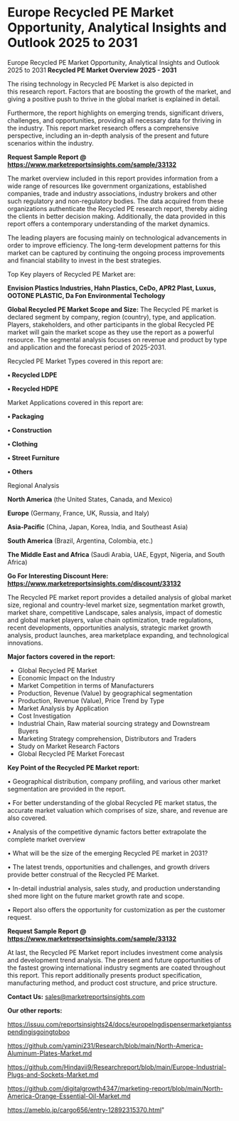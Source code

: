 # Europe Recycled PE Market Opportunity, Analytical Insights and Outlook 2025 to 2031
Europe Recycled PE Market Opportunity, Analytical Insights and Outlook 2025 to 2031
<Strong> Recycled PE Market Overview 2025 - 2031</strong>

The rising technology in Recycled PE Market is also depicted in this research report. Factors that are boosting the growth of the market, and giving a positive push to thrive in the global market is explained in detail.

Furthermore, the report highlights on emerging trends, significant drivers, challenges, and opportunities, providing all necessary data for thriving in the industry. This report market research offers a comprehensive perspective, including an in-depth analysis of the present and future scenarios within the industry.

<strong>Request Sample Report @ <a href=https://www.marketreportsinsights.com/sample/33132>https://www.marketreportsinsights.com/sample/33132</a></strong>

The market overview included in this report provides information from a wide range of resources like government organizations, established companies, trade and industry associations, industry brokers and other such regulatory and non-regulatory bodies. The data acquired from these organizations authenticate the Recycled PE research report, thereby aiding the clients in better decision making. Additionally, the data provided in this report offers a contemporary understanding of the market dynamics.

The leading players are focusing mainly on technological advancements in order to improve efficiency. The long-term development patterns for this market can be captured by continuing the ongoing process improvements and financial stability to invest in the best strategies.

Top Key players of Recycled PE Market are:

<strong>Envision Plastics Industries, Hahn Plastics, CeDo, APR2 Plast, Luxus, OOTONE PLASTIC, Da Fon Environmental Techology</strong>

<strong><b>Global Recycled PE Market Scope and Size:</b></strong>
The Recycled PE market is declared segment by company, region (country), type, and application. Players, stakeholders, and other participants in the global Recycled PE market will gain the market scope as they use the report as a powerful resource. The segmental analysis focuses on revenue and product by type and application and the forecast period of 2025-2031.

Recycled PE Market Types covered in this report are:

<strong>•  Recycled LDPE

•  Recycled HDPE</strong>

Market Applications covered in this report are:

<strong>•  Packaging

•  Construction

•  Clothing

•  Street Furniture

•  Others</strong> 

Regional Analysis

<strong>North America</strong> (the United States, Canada, and Mexico)

<strong>Europe</strong> (Germany, France, UK, Russia, and Italy)

<strong>Asia-Pacific</strong> (China, Japan, Korea, India, and Southeast Asia)

<strong>South America</strong> (Brazil, Argentina, Colombia, etc.)

<strong>The Middle East and Africa</strong> (Saudi Arabia, UAE, Egypt, Nigeria, and South Africa)

<strong>Go For Interesting Discount Here: <a href=https://www.marketreportsinsights.com/discount/33132>https://www.marketreportsinsights.com/discount/33132</a></strong>

The Recycled PE market report provides a detailed analysis of global market size, regional and country-level market size, segmentation market growth, market share, competitive Landscape, sales analysis, impact of domestic and global market players, value chain optimization, trade regulations, recent developments, opportunities analysis, strategic market growth analysis, product launches, area marketplace expanding, and technological innovations.

<strong><b>Major factors covered in the report:</b></strong>
<ul>
  <li>Global Recycled PE Market </li>
  <li>Economic Impact on the Industry</li>
  <li>Market Competition in terms of Manufacturers</li>
  <li>Production, Revenue (Value) by geographical segmentation</li>
  <li>Production, Revenue (Value), Price Trend by Type</li>
  <li>Market Analysis by Application</li>
  <li>Cost Investigation</li>
  <li>Industrial Chain, Raw material sourcing strategy and Downstream Buyers</li>
  <li>Marketing Strategy comprehension, Distributors and Traders</li>
  <li>Study on Market Research Factors</li>
  <li>Global Recycled PE Market Forecast</li>
</ul>

<strong><b>Key Point of the Recycled PE Market report:</b></strong>

• Geographical distribution, company profiling, and various other market segmentation are provided in the report.

• For better understanding of the global Recycled PE market status, the accurate market valuation which comprises of size, share, and revenue are also covered.

• Analysis of the competitive dynamic factors better extrapolate the complete market overview

• What will be the size of the emerging Recycled PE market in 2031?

• The latest trends, opportunities and challenges, and growth drivers provide better construal of the Recycled PE Market.

• In-detail industrial analysis, sales study, and production understanding shed more light on the future market growth rate and scope.

• Report also offers the opportunity for customization as per the customer request.

<strong>Request Sample Report @ <a href=https://www.marketreportsinsights.com/sample/33132>https://www.marketreportsinsights.com/sample/33132</a></strong>

At last, the Recycled PE Market report includes investment come analysis and development trend analysis. The present and future opportunities of the fastest growing international industry segments are coated throughout this report. This report additionally presents product specification, manufacturing method, and product cost structure, and price structure.

<strong>Contact Us:</strong>
sales@marketreportsinsights.com

<strong>Our other reports:</strong>

<a href=https://issuu.com/reportsinsights24/docs/europelngdispensermarketgiantsspendingisgoingtoboo>https://issuu.com/reportsinsights24/docs/europelngdispensermarketgiantsspendingisgoingtoboo</a>

<a href=https://github.com/yamini231/Research/blob/main/North-America-Aluminum-Plates-Market.md>https://github.com/yamini231/Research/blob/main/North-America-Aluminum-Plates-Market.md</a>

<a href=https://github.com/Hindavii9/Researchreport/blob/main/Europe-Industrial-Plugs-and-Sockets-Market.md>https://github.com/Hindavii9/Researchreport/blob/main/Europe-Industrial-Plugs-and-Sockets-Market.md</a>

<a href=https://github.com/digitalgrowth4347/marketing-report/blob/main/North-America-Orange-Essential-Oil-Market.md>https://github.com/digitalgrowth4347/marketing-report/blob/main/North-America-Orange-Essential-Oil-Market.md</a>

<a href=https://ameblo.jp/cargo656/entry-12892315370.html>https://ameblo.jp/cargo656/entry-12892315370.html</a>"
